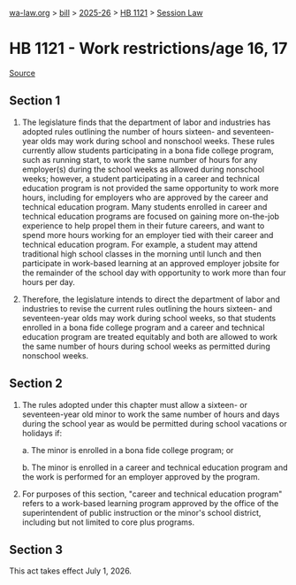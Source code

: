 [wa-law.org](/) > [bill](/bill/) > [2025-26](/bill/2025-26/) > [HB 1121](/bill/2025-26/hb/1121/) > [Session Law](/bill/2025-26/hb/1121/S.SL/)

# HB 1121 - Work restrictions/age 16, 17

[Source](http://lawfilesext.leg.wa.gov/biennium/2025-26/Pdf/Bills/Session%20Laws/House/1121-S.SL.pdf)

## Section 1
1. The legislature finds that the department of labor and industries has adopted rules outlining the number of hours sixteen- and seventeen-year olds may work during school and nonschool weeks. These rules currently allow students participating in a bona fide college program, such as running start, to work the same number of hours for any employer(s) during the school weeks as allowed during nonschool weeks; however, a student participating in a career and technical education program is not provided the same opportunity to work more hours, including for employers who are approved by the career and technical education program. Many students enrolled in career and technical education programs are focused on gaining more on-the-job experience to help propel them in their future careers, and want to spend more hours working for an employer tied with their career and technical education program. For example, a student may attend traditional high school classes in the morning until lunch and then participate in work-based learning at an approved employer jobsite for the remainder of the school day with opportunity to work more than four hours per day.

2. Therefore, the legislature intends to direct the department of labor and industries to revise the current rules outlining the hours sixteen- and seventeen-year olds may work during school weeks, so that students enrolled in a bona fide college program and a career and technical education program are treated equitably and both are allowed to work the same number of hours during school weeks as permitted during nonschool weeks.

## Section 2
1. The rules adopted under this chapter must allow a sixteen- or seventeen-year old minor to work the same number of hours and days during the school year as would be permitted during school vacations or holidays if:

    a. The minor is enrolled in a bona fide college program; or

    b. The minor is enrolled in a career and technical education program and the work is performed for an employer approved by the program.

2. For purposes of this section, "career and technical education program" refers to a work-based learning program approved by the office of the superintendent of public instruction or the minor's school district, including but not limited to core plus programs.

## Section 3
This act takes effect July 1, 2026.

